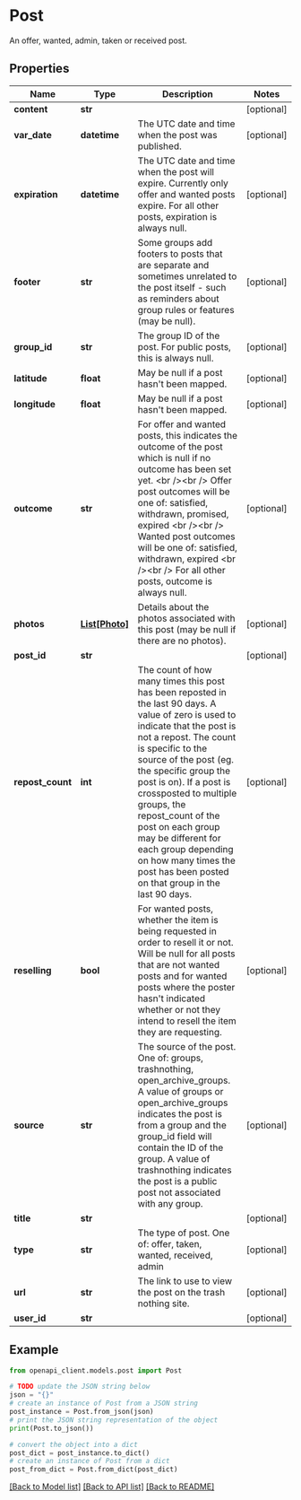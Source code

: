 # Post

An offer, wanted, admin, taken or received post.

## Properties

Name | Type | Description | Notes
------------ | ------------- | ------------- | -------------
**content** | **str** |  | [optional] 
**var_date** | **datetime** | The UTC date and time when the post was published. | [optional] 
**expiration** | **datetime** | The UTC date and time when the post will expire.   Currently only offer and wanted posts expire.  For all other posts, expiration is always null.  | [optional] 
**footer** | **str** | Some groups add footers to posts that are separate and sometimes unrelated to the post itself - such as reminders about group rules or features (may be null). | [optional] 
**group_id** | **str** | The group ID of the post.  For public posts, this is always null.  | [optional] 
**latitude** | **float** | May be null if a post hasn&#39;t been mapped. | [optional] 
**longitude** | **float** | May be null if a post hasn&#39;t been mapped. | [optional] 
**outcome** | **str** | For offer and wanted posts, this indicates the outcome of the post which is null if no outcome has been set yet.   &lt;br /&gt;&lt;br /&gt; Offer post outcomes will be one of: satisfied, withdrawn, promised, expired &lt;br /&gt;&lt;br /&gt; Wanted post outcomes will be one of: satisfied, withdrawn, expired &lt;br /&gt;&lt;br /&gt; For all other posts, outcome is always null.  | [optional] 
**photos** | [**List[Photo]**](Photo.md) | Details about the photos associated with this post (may be null if there are no photos). | [optional] 
**post_id** | **str** |  | [optional] 
**repost_count** | **int** | The count of how many times this post has been reposted in the last 90 days. A value of zero is used to indicate that the post is not a repost. The count is specific to the source of the post (eg. the specific group the post is on). If a post is crossposted to multiple groups, the repost_count of the post on each group may be different for each group depending on how many times the post has been posted on that group in the last 90 days.  | [optional] 
**reselling** | **bool** | For wanted posts, whether the item is being requested in order to resell it or not. Will be null for all posts that are not wanted posts and for wanted posts where the poster hasn&#39;t indicated whether or not they intend to resell the item they are requesting.  | [optional] 
**source** | **str** | The source of the post.  One of: groups, trashnothing, open_archive_groups.  A value of groups or open_archive_groups indicates the post is from a group and the group_id field will contain the ID of the group. A value of trashnothing indicates the post is a public post not associated with any group.  | [optional] 
**title** | **str** |  | [optional] 
**type** | **str** | The type of post.  One of: offer, taken, wanted, received, admin  | [optional] 
**url** | **str** | The link to use to view the post on the trash nothing site. | [optional] 
**user_id** | **str** |  | [optional] 

## Example

```python
from openapi_client.models.post import Post

# TODO update the JSON string below
json = "{}"
# create an instance of Post from a JSON string
post_instance = Post.from_json(json)
# print the JSON string representation of the object
print(Post.to_json())

# convert the object into a dict
post_dict = post_instance.to_dict()
# create an instance of Post from a dict
post_from_dict = Post.from_dict(post_dict)
```
[[Back to Model list]](../README.md#documentation-for-models) [[Back to API list]](../README.md#documentation-for-api-endpoints) [[Back to README]](../README.md)


